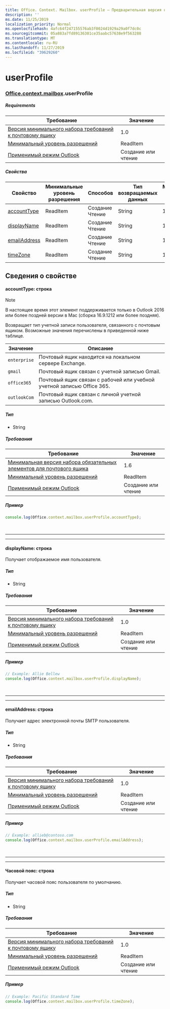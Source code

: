 ```yaml
---
title: Office. Context. Mailbox. userProfile — Предварительная версия набора требований
description: ''
ms.date: 11/25/2019
localization_priority: Normal
ms.openlocfilehash: 4afc64f247155576ab3f0024d1929a29a0f7dc0c
ms.sourcegitcommit: 05a883a7fd89136301ce35aabc57638e9f563288
ms.translationtype: MT
ms.contentlocale: ru-RU
ms.lasthandoff: 11/27/2019
ms.locfileid: "39629260"
---
```

# <a name="userprofile"></a>userProfile

### <a name="officeofficemdcontextofficecontextmdmailboxofficecontextmailboxmduserprofile"></a>[Office](Office.md)[.context](Office.context.md)[.mailbox](Office.context.mailbox.md).userProfile

##### <a name="requirements"></a>Requirements

|Требование| Значение|
|---|---|
|[Версия минимального набора требований к почтовому ящику](/office/dev/add-ins/reference/requirement-sets/outlook-api-requirement-sets)| 1.0|
|[Минимальный уровень разрешений](/outlook/add-ins/understanding-outlook-add-in-permissions)| ReadItem|
|[Применимый режим Outlook](/outlook/add-ins/#extension-points)| Создание или чтение|

##### <a name="properties"></a>Свойства

| Свойство | Минимальные<br>уровень разрешения | Способов | Тип возвращаемых данных | Минимальные<br>набор требований |
|---|---|---|---|---|
| [accountType](#accounttype-string) | ReadItem | Создание<br>Чтение | String | 1.6 |
| [displayName](#displayname-string) | ReadItem | Создание<br>Чтение | String | 1.0 |
| [emailAddress](#emailaddress-string) | ReadItem | Создание<br>Чтение | String | 1.0 |
| [timeZone](#timezone-string) | ReadItem | Создание<br>Чтение | String | 1.0 |

## <a name="property-details"></a>Сведения о свойстве

#### <a name="accounttype-string"></a>accountType: строка

> [!NOTE]
> В настоящее время этот элемент поддерживается только в Outlook 2016 или более поздней версии в Mac (сборка 16.9.1212 или более поздняя).

Возвращает тип учетной записи пользователя, связанного с почтовым ящиком. Возможные значения перечислены в приведенной ниже таблице.

| Значение | Описание |
|-------|-------------|
| `enterprise` | Почтовый ящик находится на локальном сервере Exchange. |
| `gmail` | Почтовый ящик связан с учетной записью Gmail. |
| `office365` | Почтовый ящик связан с рабочей или учебной учетной записью Office 365. |
| `outlookCom` | Почтовый ящик связан с личной учетной записью Outlook.com. |

##### <a name="type"></a>Тип

*   String

##### <a name="requirements"></a>Требования

|Требование| Значение|
|---|---|
|[Минимальная версия набора обязательных элементов для почтового ящика](/office/dev/add-ins/reference/requirement-sets/outlook-api-requirement-sets)| 1.6 |
|[Минимальный уровень разрешений](/outlook/add-ins/understanding-outlook-add-in-permissions)| ReadItem|
|[Применимый режим Outlook](/outlook/add-ins/#extension-points)| Создание или чтение|

##### <a name="example"></a>Пример

```js
console.log(Office.context.mailbox.userProfile.accountType);
```

<br>

---
---

#### <a name="displayname-string"></a>displayName: строка

Получает отображаемое имя пользователя.

##### <a name="type"></a>Тип

*   String

##### <a name="requirements"></a>Требования

|Требование| Значение|
|---|---|
|[Версия минимального набора требований к почтовому ящику](/office/dev/add-ins/reference/requirement-sets/outlook-api-requirement-sets)| 1.0|
|[Минимальный уровень разрешений](/outlook/add-ins/understanding-outlook-add-in-permissions)| ReadItem|
|[Применимый режим Outlook](/outlook/add-ins/#extension-points)| Создание или чтение|

##### <a name="example"></a>Пример

```js
// Example: Allie Bellew
console.log(Office.context.mailbox.userProfile.displayName);
```

<br>

---
---

#### <a name="emailaddress-string"></a>emailAddress: строка

Получает адрес электронной почты SMTP пользователя.

##### <a name="type"></a>Тип

*   String

##### <a name="requirements"></a>Требования

|Требование| Значение|
|---|---|
|[Версия минимального набора требований к почтовому ящику](/office/dev/add-ins/reference/requirement-sets/outlook-api-requirement-sets)| 1.0|
|[Минимальный уровень разрешений](/outlook/add-ins/understanding-outlook-add-in-permissions)| ReadItem|
|[Применимый режим Outlook](/outlook/add-ins/#extension-points)| Создание или чтение|

##### <a name="example"></a>Пример

```js
// Example: allieb@contoso.com
console.log(Office.context.mailbox.userProfile.emailAddress);
```

<br>

---
---

#### <a name="timezone-string"></a>Часовой пояс: строка

Получает часовой пояс пользователя по умолчанию.

##### <a name="type"></a>Тип

*   String

##### <a name="requirements"></a>Требования

|Требование| Значение|
|---|---|
|[Версия минимального набора требований к почтовому ящику](/office/dev/add-ins/reference/requirement-sets/outlook-api-requirement-sets)| 1.0|
|[Минимальный уровень разрешений](/outlook/add-ins/understanding-outlook-add-in-permissions)| ReadItem|
|[Применимый режим Outlook](/outlook/add-ins/#extension-points)| Создание или чтение|

##### <a name="example"></a>Пример

```js
// Example: Pacific Standard Time
console.log(Office.context.mailbox.userProfile.timeZone);
```
